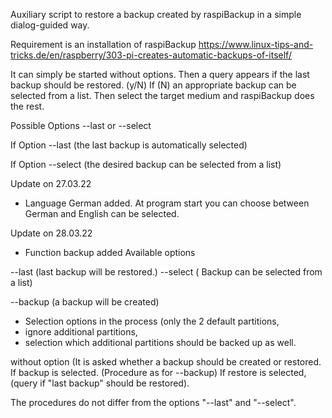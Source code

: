 Auxiliary script to restore a backup created by raspiBackup in a simple dialog-guided way.

Requirement is an installation of raspiBackup
https://www.linux-tips-and-tricks.de/en/raspberry/303-pi-creates-automatic-backups-of-itself/

It can simply be started without options.
Then a query appears if the last backup should be restored. (y/N)
If (N) an appropriate backup can be selected from a list. 
Then select the target medium and raspiBackup does the rest.

Possible Options --last or --select

If Option --last (the last backup is automatically selected)

If Option --select  (the desired backup can be selected from a list)





Update on 27.03.22
- Language German added.
  At program start you can choose between 
  German and English can be selected.





Update on 28.03.22

- Function backup added
   Available options

--last (last backup will be restored.)
--select ( Backup can be selected from a list)

--backup (a backup will be created)   
 - Selection options in the process (only the 2 default partitions,
 - ignore additional partitions, 
 - selection which additional partitions should be backed up as well.

without option 
(It is asked whether a backup should be created or restored. 
If backup is selected. (Procedure as for --backup)
If restore is selected, (query if "last backup" should be restored).

The procedures do not differ from the options "--last" and "--select".

